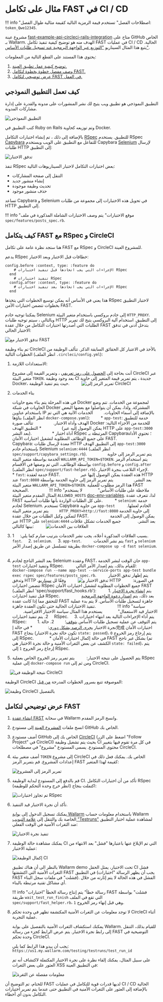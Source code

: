 [img-demo-app]: ../../../images/fast/poc/common/examples/demo-app.png
[img-testing-flow]: ../../../images/fast/poc/en/examples/testing-flow.png
[img-testing-flow-fast]: ../../../images/fast/poc/en/examples/testing-flow-fast.png
[img-services-relations]: ../../../images/fast/poc/common/examples/api-services-relations.png
[img-test-traffic-flow]: ../../../images/fast/poc/en/examples/test-traffic-flow.png

[img-cci-pass-token]: ../../../images/fast/poc/common/examples/circleci/pass-token.png
[img-cci-pass-results]: ../../../images/fast/poc/common/examples/circleci/pass-results.png
[img-cci-workflow]: ../../../images/fast/poc/en/examples/circleci/api-workflow.png

[img-cci-demo-pass-token]: ../../../images/fast/poc/common/examples/circleci/demo-pass-token.png
[img-cci-demo-rspec-tests]: ../../../images/fast/poc/common/examples/circleci/api-demo-rspec-tests.png
[img-cci-demo-testrun]: ../../../images/fast/poc/common/examples/circleci/demo-testrun.png
[img-cci-demo-tests-failed]: ../../../images/fast/poc/common/examples/circleci/demo-tests-failed.png
[img-cci-demo-vuln-details]: ../../../images/fast/poc/common/examples/circleci/demo-vuln-details.png

[doc-env-variables]: ../../operations/env-variables.md
[doc-testrun-steps]: ../../operations/internals.md#test-run-execution-flow-baseline-requests-recording-takes-place
[doc-testrun-creation]: ../node-deployment.md#creating-a-test-run
[doc-get-token]: ../../operations/create-node.md
[doc-stopping-recording]: ../stopping-recording.md
[doc-waiting-for-tests]: ../waiting-for-tests.md
[doc-node-ready-for-recording]: ../node-deployment.md#do-one-time-check-of-test-run-state

[link-api-recoding-mode]: ../integration-overview-api.md#deployment-via-the-api-when-baseline-requests-recording-takes-place

[link-example-project]: https://github.com/wallarm/fast-example-api-circleci-rails-integration
[link-rspec]: https://rspec.info/
[link-capybara]: https://github.com/teamcapybara/capybara
[link-selenium]: https://www.seleniumhq.org/
[link-docker-compose-build]: https://docs.docker.com/compose/reference/build/
[link-circleci]: https://circleci.com/

[link-wl-portal]: https://us1.my.wallarm.com
[link-wl-portal-testrun-tab]: https://us1.my.wallarm.com/testing/?status=running

[anchor-project-description]: #how-the-sample-application-works
[anchor-cci-integration-description]: #how-fast-integrates-with-rspec-and-circleci
[anchor-cci-integration-demo]: #demo-of-the-fast-integration

# مثال على تكامل FAST في CI / CD

!!! info "اصطلاحات الفصل"
    تستخدم قيمة الرمزية التالية كقيمة مثالية طوال الفصل: `token_Qwe12345`.

مشروع عينة [fast-example-api-circleci-rails-integration][link-example-project] متاح على GitHub الخاص بـ Wallarm. الهدف منه هو توضيح كيفية تنفيذ تكامل FAST في عمليات CI / CD الحالية. يتبع هذا المثال السيناريو ["التوزيع عبر الواجهة البرمجية عند تسجيل طلبات الأساس"][link-api-recoding-mode].

يحتوي هذا المستند على القطع التالية من المعلومات:
1. [توضيح كيفية عمل تطبيق العينة.][anchor-project-description]
2. [وصف مفصل خطوة بخطوة لتكامل FAST.][anchor-cci-integration-description]
3. [عرض توضيحي لتكامل FAST في العمل.][anchor-cci-integration-demo]

##  كيف تعمل التطبيق النموذجي

التطبيق النموذجي هو تطبيق ويب يتيح لك نشر المنشورات على مدونة والقدرة على إدارة مشاركات المدونة.

![التطبيق النموذجي][img-demo-app]

كتب التطبيق في Ruby on Rails وتم توزيعه كحاوية Docker.

بالإضافة إلى ذلك ، تم إنشاء اختبارات التكامل [RSpec][link-rspec] للتطبيق. يستخدم RSpec [Capybara][link-capybara] للتفاعل مع التطبيق على الويب ويستخدم Capybara [Selenium][link-selenium] لإرسال طلبات HTTP إلى التطبيق:

![تدفق الاختبار][img-testing-flow]

تنفذ RSpec بعض اختبارات التكامل لاختبار السيناريوهات التالية:
* التنقل إلى صفحة المشاركات
* إنشاء منشور جديد
* تحديث وظيفة موجودة
* حذف منشور موجود

تساعد Capybara و Selenium في تحويل هذه الاختبارات إلى مجموعة من طلبات HTTP إلى التطبيق.

!!! info "موقع الاختبارات"
    يتم وصف الاختبارات الشاملة المذكورة في ملف `spec/features/posts_spec.rb`.

##  كيف يتكامل FAST مع RSpec و CircleCI

هنا ستجد نظرة عامة على تكامل FAST مع RSpec و CircleCI للمشروع العينة.

يدعم RSpec خطافات قبل الاختبار وبعد الاختبار:

```
config.before :context, type: :feature do
    # الإجراءات التي يجب اتخاذها قبل تنفيذ اختبارات RSpec
  end
    # تنفيذ اختبارات RSpec
  config.after :context, type: :feature do
    # الإجراءات التي يجب اتخاذها بعد تنفيذ اختبارات RSpec
  end
```

هذا يعني في الأساس أنه يمكن توسيع الخطوات التي يتخذها RSpec لاختبار التطبيق بخطوات تتضمن اختبارات الأمن FAST.

يمكننا توجيه خادم Selenium إلى خادم بروكسي باستخدام متغير البيئة `HTTP_PROXY`. وبالتالي ، سيتم توجيه طلبات HTTP إلى التطبيق. استخدام آلية البروكسي يتيح لك تمرير الطلبات التي أصدرتها اختبارات التكامل من خلال عقدة FAST بتدخل أدنى في تدفق الاختبار الحالي:

![تدفق الاختبار مع FAST][img-testing-flow-fast]

تم بناء وظيفة CircleCI بالأخذ في الاعتبار كل الحقائق السابقة الذكر. تتألف الوظيفة من الخطوات التالية (انظر الملف `.circleci/config.yml`):

1.  الاستعدادات اللازمة:

     أنت بحاجة إلى [الحصول على رمز تعريفي][doc-get-token] ، وتمرير القيمة إلى مشروع CircleCI عبر متغير البيئة `TOKEN`.
بعد وجود وظيفة CI جديدة ، يتم تمرير قيمة المتغير إلى حاوية Docker، حيث يتم تنفيذ الوظيفة.
   
     ![تمرير الرمز إلى CircleCI][img-cci-pass-token]
    
2.  بناء الخدمات
    
    في هذه المرحلة يتم بناء بضع حاويات Docker لمجموعة من الخدمات. تتم وضع الحاويات في شبكة Docker المشتركة. ولذا، يمكن أن يتواصلوا مع بعضها البعض باستخدام عناوين IP بالإضافة إلى أسماء الحاويات.
   
    الخدمات الآتية هي التي تم بناؤها (انظر الملف `docker-compose.yaml`):
   
    * `app-test`: خدمة للتطبيق الهدف وأداة الاختبار.
       
        تتألف صورة Docker للخدمة من الأجزاء التالية:
       
        * التطبيق الهدف (يمكن الوصول إليه عبر HTTP على `app-test:3000` بعد النشر).
       
        * أداة اختبار RSpec المرتبطة بـ Capybara؛ تحتوي الأداة على جميع الوظائف المطلوبة لتشغيل اختبارات الأمان FAST.
       
        * Capybara: معدة لإرسال طلبات HTTP إلى التطبيق الهدف `app-test:3000` بإستخدام خادم Selenium `selenium:4444` (انظر الملف `spec/support/capybara_settings.rb`).
       
        يتم تمرير الرمز إلى حاوية الخدمة بواسطة متغير البيئة `WALLARM_API_TOKEN=$TOKEN`. يتم استخدام الرمز بواسطة الوظائف، التي تم وصفها في الأقسام `config.before` و `config.after` (انظر الملف `spec/support/fast-helper.rb`)، لإجراء التلاعب بنجرة الاختبار.
   
    * `fast`: خدمة لعقدة FAST.
       
        هذه العقدة يمكن الوصول إليها عبر HTTP عند `fast:8080` بعد النشر. 
       
        يتم تمرير الرمز إلى حاوية الخدمة بواسطة متغير البيئة `WALLARM_API_TOKEN=$TOKEN`. هذا الرمز مطلوب للعملية FAST الصحيحة.
       
        !!! info "ملاحظة على طلبات الأساس"
            لا يستخدم المثال المقدم متغير البيئة `ALLOWED_HOSTS` [doc-env-variables]. لذا، تتعرف عقدة FAST على كل الطلبات الواردة بأنها طلبات أساسية.
    
    * `selenium`: خدمة لخادم Selenium. تستخدم Capybara من حاوية `app-test` الخادم لعملها.
        
        يتم تمرير متغير البيئة `HTTP_PROXY=http://fast:8080` إلى حاوية الخدمة لتمكين وكيل الطلبات من خلال عقدة FAST.
        
        يمكن الوصول إلى الخدمة عبر HTTP على `selenium:4444` بعد النشر.
        
    جميع الخدمات تشكل علاقات بينها كالتالي:
    
    ![العلاقات بين الخدمات][img-services-relations]
    
3.  بسبب العلاقات المذكورة أعلاه، يجب نشر الخدمات بترتيب صارم كما يلي:
    1.  `fast`.
    2.  `selenium`.
    3.  `app-test`.
    
    يتم نشر الخدمات `fast` و `selenium` بطريقة تتسلسل عن طريق إصدار الأمر `docker-compose up -d fast selenium`.
    
4.  بعد النشر الناجح لخادم Selenium وعقدة FAST، حان الوقت لنشر الخدمة `app-test` وتنفيذ اختبارات RSpec.
    
    للقيام بذلك، يتم إصدار الأمر التالي:
    
    `docker-compose run --name app-test --service-ports app-test bundle exec rspec spec/features/posts_spec.rb`.
    
    يتم إظهار تدفق الاختبار وتدفق HTTP في الصورة:
    
    ![تدفق الاختبار و HTTP][img-test-traffic-flow]
    
    وفقًا لل [سيناريو][link-api-recoding-mode]، تتضمن اختبارات RSpec جميع الخطوات المطلوبة لتشغيل اختبارات الأمان FAST (انظر الملف 'spec/support/fast_hooks.rb'):
    
    1.  يتم [إنشاء نجرة الاختبار][doc-testrun-creation] قبل تنفيذ اختبارات RSpec.
        
        بعد ذلك، يتم [اصدار دعوة الواجهة البرمجية][doc-node-ready-for-recording] للتحقق مما إذا كانت عقدة FAST جاهزة لتسجيل طلبات الأساس. لا يتم بدء عملية تنفيذ الاختبارات الحالية حتى تكون العقدة جاهزة.
        
        !!! info "سياسة الاختبار قيد الاستعمال"
            يستخدم هذا المثال سياسة الاختبار الافتراضية.
        
    2.  يتم تنفيذ اختبارات RSpec.
    3.  يتم أداء الإجراءات التالية بعد انتهاء اختبارات RSpec:
        1.  يتم التوقف عن عملية تسجيل طلبات الأساس [يتوقف][doc-stopping-recording]؛ 
        2.  حالة نجرة الاختبار [يجرى الرصد بشكل دوري][doc-waiting-for-tests]:
            * في حالة إ完成 اختبارات الأمان FAST بنجاح (تكون حالة نجرة الاختبار `state: passed`)، يتم إرجاع رمز الخروج `0` إلى RSpec.
            * في حالة إكمال اختبارات الأمان FAST بشكل غير ناجح (تم الكشف عن بعض الثغرات الأمنية و حالة نجرة الاختبار هي `state: failed`)، يتم إرجاع رمز الخروج `1` إلى RSpec.
    
5.  يتم الحصول على نتيجة الاختبار:
    
    يتم تمرير رمز الخروج الخاص بعملية RSpec إلى عملية `docker-compose run` ومن ثم إلى CircleCI.    
    
    ![نتيجة الوظيفة في CircleCI][img-cci-pass-results]

الوظيفة CircleCI الموصوفة تتبع بسرور الخطوات المدرجة [من قبل][link-api-recoding-mode]:

![وظيفة CircleCI بالتفصيل][img-cci-workflow]

##  عرض توضيحي لتكامل FAST

1.  [إنشاء عقدة FAST][doc-get-token] في سحابة Wallarm وانسخ الرمز المقدم.
2.  انسخ ملفات [المشروع العينة][link-example-project] إلى مستودع GitHub الخاص بك.
3.  أضف مستودع GitHub الخاص بك إلى [CircleCI][link-circleci] (اضغط على الزر "Follow Project" في CircleCI) بحيث يتم تشغيل وظيفة CI في كل مرة تقوم فيها بتغيير محتوى المستودع. يسمى المستودع "مشروع" في مصطلحات CircleCI.
4.  أضف متغير بيئة `TOKEN` إلى مشروع CircleCI الخاص بك. يمكنك فعل ذلك في إعدادات المشروع. قم بتمرير الرمز FAST كقيمة لهذا المتغير:
    
    ![تمرير الرمز إلى المشروع][img-cci-demo-pass-token]
    
5.  قم بالدفع إلى المستودع لبداية الوظيفة CI. تأكد من أن اختبارات التكامل RSpec اكتملت بنجاح (انظر خرج وحدة التحكم للوظيفة):
    
    ![تم تجاوز اختبارات RSpec][img-cci-demo-rspec-tests]
    
6.  تأكد أن نجرة الاختبار قيد التنفيذ.
    
    يمكنك تسجيل الدخول إلى [بوابة Wallarm][link-wl-portal] باستخدام معلومات حساب Wallarm الخاصة بك والتنقل إلى [علامة التبويب "Testruns"][link-wl-portal-testrun-tab] لمشاهدة عملية اختبار التطبيق ضد الثغرات الأمنية في الوقت الفعلي:
    
    ![تنفيذ نجرة الاختبار][img-cci-demo-testrun]
    
7.  يمكنك مشاهدة حالة الوظيفة CI التي تم الإبلاغ عنها باعتبارها "فشل" بعد الانتهاء من عملية الاختبار:
    
    ![إكمال الوظيفة CI][img-cci-demo-tests-failed]
    
    بالنظر الى أن هناك تطبيق Wallarm demo تحت الاختبار، يمثل الحقل CI فشل الثغرات الأمنية التي اكتشفتها FAST في التطبيق (يجب أن يظهر الرسالة "اختبارات FAST فشلت" في ملفات سجل البناء). الفشل في هذه الحالة لا يتم إثارته من خلال أي مشاكل تقنية مرتبطة بالبناء.
    
    !!! info "رسالة خطأ"
        يتم إنتاج رسالة الخطأ "اختبارات FAST فشلت" بواسطة طريقة `wait_test_run_finish` التي تقع في الملف `spec/support/fast_helper.rb`، وهي قبل إنهاء رمز الخروج `1`.

8.  لا توجد معلومات عن الثغرات الأمنية المكتشفة تظهر في وحدة تحكم CircleCI أثناء عملية التجربة. 

    يمكنك استكشاف الثغرات الأمنية بالتفصيل على بوابة Wallarm. للقيام بذلك، التنقل إلى رابط نجرة الاختبار. يتم عرض الرابط كجزء من رسالة FAST التوضيحية في وحدة تحكم CircleCI.
    
    يجب أن يبدو هذا الرابط كما يلي:
    `https://us1.my.wallarm.com/testing/testruns/test_run_id`    
    
    على سبيل المثال، يمكنك إلقاء نظرة على نجرة الاختبار المكتملة لاكتشاف أنه تم العثور على بعض الثغرات XSS في التطبيق العينة:
    
    ![معلومات مفصلة عن الثغرة][img-cci-demo-vuln-details]
    
للختام، تم التوضيح أن FAST لديها قدرات قوية للتكامل في عمليات CI / CD الحالية بالإضافة إلى العثور على الثغرات الأمنية في التطبيق حتى عندما يتم تمرير اختبارات التكامل بدون أي أخطاء.